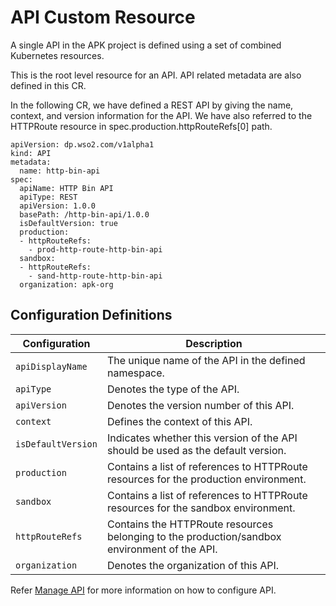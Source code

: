 # API Custom Resource

A single API in the APK project is defined using a set of combined Kubernetes resources.

This is the root level resource for an API. API related metadata are also defined in this CR.

In the following CR, we have defined a REST API by giving the name, context, and version information for the API. We have also referred to the HTTPRoute resource in spec.production.httpRouteRefs[0] path.

```
apiVersion: dp.wso2.com/v1alpha1
kind: API
metadata:
  name: http-bin-api
spec:
  apiName: HTTP Bin API
  apiType: REST
  apiVersion: 1.0.0
  basePath: /http-bin-api/1.0.0
  isDefaultVersion: true
  production:
  - httpRouteRefs:
    - prod-http-route-http-bin-api
  sandbox:
  - httpRouteRefs:
    - sand-http-route-http-bin-api
  organization: apk-org
```

## Configuration Definitions

<table>
    <thead>
      <tr>
        <th>Configuration</th>
        <th>Description</th>
      </tr>
    </thead>
    <tbody>
      <tr>
        <td style="white-space: nowrap;"><code>apiDisplayName</code></td>
        <td>The unique name of the API in the defined namespace.</td>
      </tr>
      <tr>
        <td style="white-space: nowrap;"><code>apiType</code></td>
        <td>Denotes the type of the API.</td>
      </tr>
      <tr>
        <td style="white-space: nowrap;"><code>apiVersion</code></td>
        <td>Denotes the version number of this API.</td>
      </tr>
      <tr>
        <td style="white-space: nowrap;"><code>context</code></td>
        <td>Defines the context of this API.</td>
      </tr>
      <tr>
        <td style="white-space: nowrap;"><code>isDefaultVersion</code></td>
        <td>Indicates whether this version of the API should be used as the default version. </td>
      </tr>
      <tr>
        <td style="white-space: nowrap;"><code>production</code></td>
        <td>Contains a list of references to HTTPRoute resources for the production environment.</td>
      </tr>
      <tr>
        <td style="white-space: nowrap;"><code>sandbox</code></td>
        <td>Contains a list of references to HTTPRoute resources for the sandbox environment.</td>
      </tr>
      <tr>
        <td style="white-space: nowrap;"><code>httpRouteRefs</code></td>
        <td>Contains the HTTPRoute resources belonging to the production/sandbox environment of the API.</td>
      </tr>
      <tr>
        <td style="white-space: nowrap;"><code>organization</code></td>
        <td>Denotes the organization of this API.</td>
      </tr>
    </tbody>
</table>


Refer [Manage API](../../create-api/create-api-overview/) for more information on how to configure API.